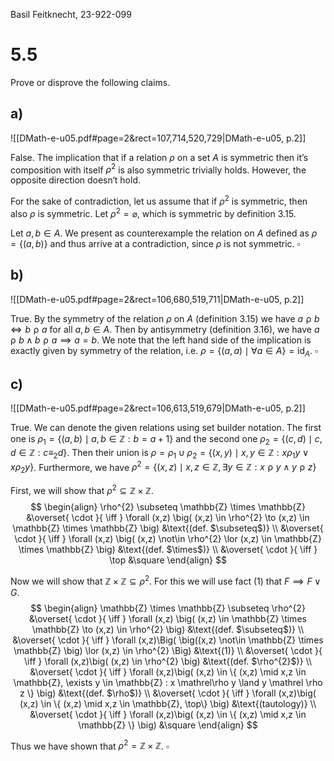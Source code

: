 
Basil Feitknecht, 23-922-099

# 5.5
Prove or disprove the following claims.

## a)
![[DMath-e-u05.pdf#page=2&rect=107,714,520,729|DMath-e-u05, p.2]]

False. The implication that if a relation $\rho$ on a set $A$ is symmetric then it’s composition with itself $\rho^{2}$ is also symmetric trivially holds. However, the opposite direction doesn‘t hold. 

For the sake of contradiction, let us assume that if $\rho^{2}$ is symmetric, then also $\rho$ is symmetric. Let $\rho^{2}=\varnothing$, which is symmetric by definition 3.15.

Let $a, b \in A$. We present as counterexample the relation on $A$ defined as $\rho = \{ (a, b) \}$ and thus arrive at a contradiction, since $\rho$ is not symmetric.
$\square$

## b)
![[DMath-e-u05.pdf#page=2&rect=106,680,519,711|DMath-e-u05, p.2]]

True. By the symmetry of the relation $\rho$ on $A$ (definition 3.15) we have $a \mathrel{\rho} b \iff b \mathrel{\rho} a$ for all $a, b \in A$. Then by antisymmetry (definition 3.16), we have $a \mathrel{\rho} b \land b \mathrel{\rho} a \implies a=b$. We note that the left hand side of the implication is exactly given by symmetry of the relation, i.e. $\rho = \{ (a, a) \mid \forall a \in A \} = \mathsf{id}_{A}$.
$\square$

<div class="page-break" style="page-break-before: always;"></div>

## c)
![[DMath-e-u05.pdf#page=2&rect=106,613,519,679|DMath-e-u05, p.2]]

True. We can denote the given relations using set builder notation. The first one is $\rho_{1} = \{ (a,b) \mid a,b \in \mathbb{Z} : b=a+1 \}$ and the second one $\rho_{2} = \{ (c, d) \mid c,d \in \mathbb{Z} : c \equiv_{2} d\}$.
Then their union is $\rho = \rho_{1} \cup \rho_{2} = \{ (x, y) \mid x,y \in \mathbb{Z} : x \mathrel{\rho_{1}} y \lor x \mathrel{\rho_{2}} y \}$.
Furthermore, we have $\rho^{2} = \{ (x,z) \mid x,z \in \mathbb{Z}, \exists y \in \mathbb{Z} : x \mathrel\rho y \land y \mathrel \rho z \}$ 


First, we will show that $\rho^{2} \subseteq \mathbb{Z} \times \mathbb{Z}$. 
$$
\begin{align}
\rho^{2} \subseteq \mathbb{Z} \times \mathbb{Z} &\overset{ \cdot }{ \iff } \forall (x,z) \big( (x,z) \in \rho^{2} \to (x,z) \in \mathbb{Z} \times \mathbb{Z} \big) &\text{(def. $\subseteq$)} \\
&\overset{ \cdot }{ \iff } \forall (x,z) \big( (x,z) \not\in \rho^{2} \lor (x,z) \in \mathbb{Z} \times \mathbb{Z} \big) &\text{(def. $\times$)} \\
&\overset{ \cdot }{ \iff } \top &\square
\end{align}
$$

Now we will show that $\mathbb{Z} \times \mathbb{Z} \subseteq \rho^{2}$. For this we will use fact $(1)$ that $F \implies F \lor G$.
$$
\begin{align}
\mathbb{Z} \times \mathbb{Z} \subseteq \rho^{2} &\overset{ \cdot }{ \iff } \forall (x,z) \big( (x,z) \in \mathbb{Z} \times \mathbb{Z} \to (x,z) \in \rho^{2} \big) &\text{(def. $\subseteq$)} \\
&\overset{ \cdot }{ \iff } \forall (x,z)\Big( \big((x,z) \not\in \mathbb{Z} \times \mathbb{Z} \big) \lor (x,z) \in \rho^{2} \Big) &\text{(1)} \\
&\overset{ \cdot }{ \iff } \forall (x,z)\big( (x,z) \in \rho^{2} \big) &\text{(def. $\rho^{2}$)} \\
&\overset{ \cdot }{ \iff } \forall (x,z)\big( (x,z) \in \{ (x,z) \mid x,z \in \mathbb{Z}, \exists y \in \mathbb{Z} : x \mathrel\rho y \land y \mathrel \rho z \} \big) &\text{(def. $\rho$)} \\
&\overset{ \cdot }{ \iff } \forall (x,z)\big( (x,z) \in \{ (x,z) \mid x,z \in \mathbb{Z}, \top\} \big) &\text{(tautology)} \\
&\overset{ \cdot }{ \iff } \forall (x,z)\big( (x,z) \in \{ (x,z) \mid x,z \in \mathbb{Z} \} \big) &\square
\end{align}
$$

Thus we have shown that $\rho^{2}= \mathbb{Z} \times \mathbb{Z}$.
$\square$
